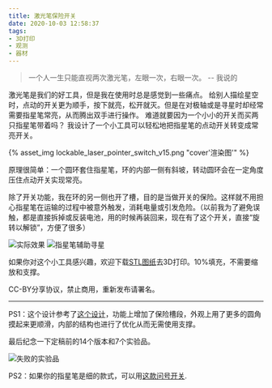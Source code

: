 ```yaml
---
title: 激光笔保险开关
date: 2020-10-03 12:58:37
tags:
- 3D打印
- 观测
- 器材
---
```


> 一个人一生只能直视两次激光笔，左眼一次，右眼一次。
> -- 我说的

激光笔是我们的好工具，但是我在使用时总是感觉到一些痛点。
给别人描绘星空时，点动的开关更为顺手，按下就亮，松开就灭。但是在对极轴或是寻星时却经常需要指星笔常亮，从而腾出双手进行操作。
难道就要因为一个小小的开关而买两只指星笔带着吗？
我设计了一个小工具可以轻松地把指星笔的点动开关转变成常亮开关。

{% asset_img lockable_laser_pointer_switch_v15.png "cover'渲染图'" %}

<!-- more -->

原理很简单：一个圆环套住指星笔，环的内部一侧有斜坡，转动圆环会在一定角度压住点动开关实现常亮。

除了开关功能，我在环的另一侧也开了槽，目的是当做开关的保险。这样就不用担心指星笔在运输的过程中被意外触发，消耗电量或引发危险。（以前我为了避免误触，都是直接拆掉或反装电池，用的时候再装回来，现在有了这个开关，直接“旋转以解锁”，方便了很多）

![实际效果](usage.jpg)
![指星笔辅助寻星](finder.jpg)

如果你对这个小工具感兴趣，欢迎下载[STL图纸](lockable_laser_pointer_switch_v15.stl)去3D打印。10%填充，不需要缩放和支撑。

CC-BY分享协议，禁止商用，重新发布请署名。

---

PS1：这个设计参考了[这个设计](https://www.thingiverse.com/thing:2557550)，功能上增加了保险槽段，外观上用了更多的圆角摸起来更顺滑，内部的结构也进行了优化从而无需使用支撑。

最后纪念一下定稿前的14个版本和7个实验品。

![失败的实验品](versions.jpg)

PS2：如果你的指星笔是细的款式，可以用[这款问号开关](https://www.thingiverse.com/thing:956525).

